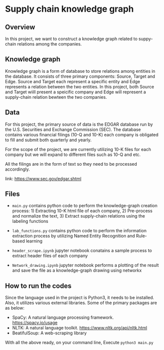 # Supply chain knowledge graph

## Overview
In this project, we want to construct a knowledge graph related to suppy-chain relations among the companies. 

## Knowledge graph
Knowledge graph is a form of database to store relations among entities in the database. It consists of three primary components: Source, Target and Edge. Source and Target each represent a specific entity and Edge represents a relation between the two entities. 
In this project, both Source and Target wiill present a speicific company and Edge will represent a supply-chain relation bewteen the two companies.

## Data
For this project, the primary source of data is the EDGAR database run by the U.S. Securities and Exchange Commission (SEC). 
The database contains various financial filings (10-Q and 10-K) each company is obligated to fill and submit both quarterly and yearly. 

For the scope of the project, we are currently utilizing 10-K files for each company but we will expand to different files such as 10-Q and etc.

All the filings are in the form of text so they need to be processed accordingly.

link: https://www.sec.gov/edgar.shtml

## Files
* `main.py` contains python code to perform the knowledge-graph creation process: 1) Extracting 10-K html file of each company, 2) Pre-process and normalize the text, 3) Extract supply-chain relations using the labeling functions

* `lab_functions.py` contains python code to perform the information extraction process by utilizing Named Entity Recognition and Rule-based learning

* `header_scrape.ipynb` jupyter notebook conatains a sample process to extract header files of each company

* `Network_drawing.ipynb` jupyter notebook performs a plotting of the result and save the file as a knowledge-graph drawing using networkx


## How to run the codes

Since the language used in the project is Python3, it needs to be installed. Also, it utilizes various external libraries. Some of the primary packages are as below:

* SpaCy: A natural language processing framework. https://spacy.io/usage
* NLTK: A natural language toolkit. https://www.nltk.org/api/nltk.html
* BeatifulSoup: A web-scraping library 


With all the above ready, on your command line,
Execute `python3 main.py` 

